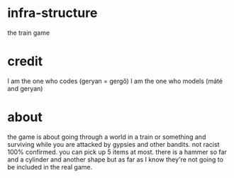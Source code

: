 # infra-structure
the train game

# credit
I am the one who codes (geryan = gergő)
I am the one who models (máté and geryan)

# about
the game is about going through a world in a train or something and surviving while you are attacked by gypsies and other bandits. not racist 100% confirmed.
you can pick up 5 items at most. there is a hammer so far and a cylinder and another shape but as far as I know they're not going to be included in the real game.
